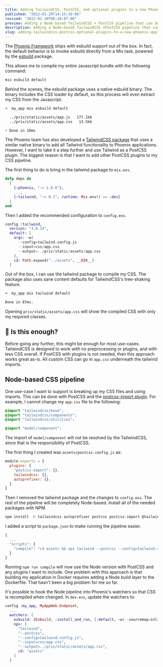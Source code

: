 ```yaml
---
title: Adding TailwindCSS, PostCSS, and optional plugins to a new Phoenix application
published: "2022-01-29T14:15:19-06"
revised: "2022-01-30T06:28:07-06"
preview: Adding a Node-based TailwindCSS + PostCSS pipeline that can be invoked from a Mix task.
description: Adding a Node-based TailwindCSS +PostCSS pipeline that can be invoked from a Mix task.
slug: adding-tailwindcss-postcss-optional-plugins-to-a-new-phoenix-application
---
```


The [Phoenix Framework](https://www.phoenixframework.org) ships with esbuild support out of the box. In fact, the default behavior is to invoke esbuild directly from a Mix task, powered by the [esbuild](https://github.com/phoenixframework/esbuild) package.

This allows me to compile my entire Javascript bundle with the following command:

```bash
mix esbuild default
```

Behind the scenes, the esbuild package uses a native esbuild binary. The binary includes the CSS loader by default, so this process will even extract my CSS from the Javascript.

```bash
➜  my_app mix esbuild default

  ../priv/static/assets/app.js   177.1kb
  ../priv/static/assets/app.css   13.5kb

⚡ Done in 10ms
```

The Phoenix team has also developed a [TailwindCSS package](https://hex.pm/packages/tailwind) that uses a similar native binary to add all Tailwind functionality to Phoenix applications. However, I want to take it a step further and use Tailwind as a PostCSS plugin. The biggest reason is that I want to add other PostCSS plugins to my CSS pipeline.

The first thing to do is bring in the tailwind package to `mix.exs`.

```elixir
defp deps do
  [
    {:phoenix, "~> 1.6.6"},
    ...,
    {:tailwind, "~> 0.1", runtime: Mix.env() == :dev}
  ]
end
```

Then I added the recommended configuration to `config.exs`.

```elixir
config :tailwind,
  version: "3.0.14",
  default: [
    args: ~w(
      --config=tailwind.config.js
      --input=css/app.css
      --output=../priv/static/assets/app.css
    ),
    cd: Path.expand("../assets", __DIR__)
  ]
```

Out of the box, I can use the tailwind package to compile my CSS. The package also uses sane content defaults for TailwindCSS's tree-shaking feature.

```bash
➜  my_app mix tailwind default

Done in 87ms.
```

Opening `priv/static/assets/app.css` will show the compiled CSS with only my required classes.

## 🛑 Is this enough?

Before going any further, this might be enough for most use-cases. TailwindCSS is designed to work with no preprocessing or plugins, and with less CSS overall. If PostCSS with plugins is not needed, then this approach works great as-is. All custom CSS can go in `app.css` underneath the tailwind imports.

## Node-based CSS pipeline

One use-case I want to support is breaking up my CSS files and using imports. This can be done with PostCSS and the [postcss-import plugin](https://github.com/postcss/postcss-import). For example, I cannot change my `app.css` file to the following:

```css
@import "tailwindcss/base";
@import "tailwindcss/components";
@import "tailwindcss/utilities";

@import "model/component";
```

The import of `model/component` will not be resolved by the TailwindCSS, since that is the responsibility of PostCSS.

The first thing I created was `assets/postcss.config.js` as:

```javascript
module.exports = {
  plugins: {
    "postcss-import": {},
    tailwindcss: {},
    autoprefixer: {},
  }
}
```

Then I removed the tailwind package and the changes to `config.exs`. The rest of the pipeline will be completely Node-based. Install all of the needed packages with NPM.

```bash
npm install -D tailwindcss autoprefixer postcss postcss-import @tailwindcss/forms
```

I added a script to `package.json` to make running the pipeline easier.

```javascript
{
  ...
  "scripts": {
    "compile": "cd assets && npx tailwind --postcss --config=tailwind.config.js --input=css/app.css --output=../priv/static/assets/app.css",
  }
}
```

Running `npm run compile` will now use the Node version with PostCSS and any plugins I want to include. One problem with this approach is that building my application in Docker requires adding a Node build layer to the Dockerfile. That hasn't been a big problem for me so far.

It's possible to hook the Node pipeline into Phoenix's watchers so that CSS is recompiled when changed. In `dev.exs`, update the watchers to:

```elixir
config :my_app, MyAppWeb.Endpoint,
  ...
  watchers: [
    esbuild: {Esbuild, :install_and_run, [:default, ~w(--sourcemap=inline --watch)]},
    npx: [
      "tailwind",
      "--postcss",
      "--config=tailwind.config.js",
      "--input=css/app.css",
      "--output=../priv/static/assets/app.css",
      cd: "assets"
    ]
  ]
```
